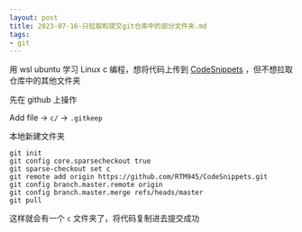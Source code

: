 ```yaml
---
layout: post
title: 2023-07-16-只拉取和提交git仓库中的部分文件夹.md
tags: 
- git
---  
```


用 wsl ubuntu 学习 Linux c 编程，想将代码上传到 [CodeSnippets](https://github.com/RTM945/CodeSnippets) ，但不想拉取仓库中的其他文件夹

先在 github 上操作

Add file ->  `c/` -> `.gitkeep`

本地新建文件夹
```
git init
git config core.sparsecheckout true
git sparse-checkout set c
git remote add origin https://github.com/RTM945/CodeSnippets.git
git config branch.master.remote origin
git config branch.master.merge refs/heads/master
git pull
```
这样就会有一个 `c` 文件夹了，将代码复制进去提交成功

